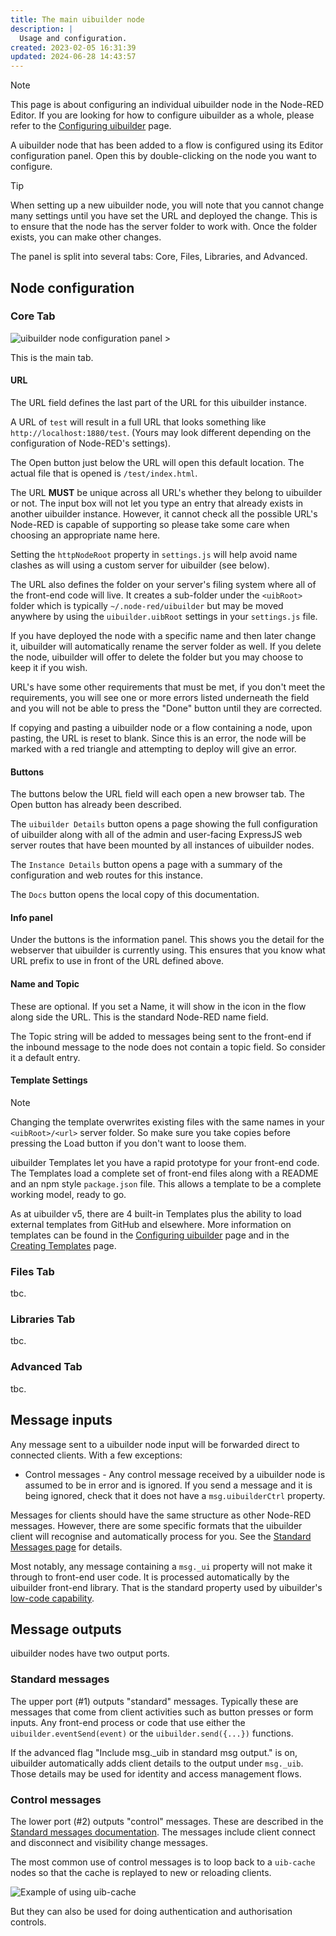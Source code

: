 ```yaml
---
title: The main uibuilder node
description: |
  Usage and configuration.
created: 2023-02-05 16:31:39
updated: 2024-06-28 14:43:57
---
```


> [!note]
> This page is about configuring an individual uibuilder node in the Node-RED Editor. If you are looking for how to configure uibuilder as a whole, please refer to the [Configuring uibuilder](uib-configuration.md) page.

A uibuilder node that has been added to a flow is configured using its Editor configuration panel. Open this by double-clicking on the node you want to configure.

> [!tip]
> When setting up a new uibuilder node, you will note that you cannot change many settings until you have set the URL and deployed the change. This is to ensure that the node has the server folder to work with. Once the folder exists, you can make other changes.

The panel is split into several tabs: Core, Files, Libraries, and Advanced.

## Node configuration

### Core Tab

![uibuilder node configuration panel >](../images/uibuilder-config-core.jpg)

This is the main tab.

#### URL

The URL field defines the last part of the URL for this uibuilder instance. 

A URL of `test` will result in a full URL that looks something like `http://localhost:1880/test`. (Yours may look different depending on the configuration of Node-RED's settings).

The Open button just below the URL will open this default location. The actual file that is opened is `/test/index.html`.

The URL **MUST** be unique across all URL's whether they belong to uibuilder or not. The input box will not let you type an entry that already exists in another uibuilder instance. However, it cannot check all the possible URL's Node-RED is capable of supporting so please take some care when choosing an appropriate name here. 

Setting the `httpNodeRoot` property in `settings.js` will help avoid name clashes as will using a custom server for uibuilder (see below).

The URL also defines the folder on your server's filing system where all of the front-end code will live. It creates a sub-folder under the `<uibRoot>` folder which is typically `~/.node-red/uibuilder` but may be moved anywhere by using the `uibuilder.uibRoot` settings in your `settings.js` file.

If you have deployed the node with a specific name and then later change it, uibuilder will automatically rename the server folder as well. If you delete the node, uibuilder will offer to delete the folder but you may choose to keep it if you wish.

URL's have some other requirements that must be met, if you don't meet the requirements, you will see one or more errors listed underneath the field and you will not be able to press the "Done" button until they are corrected.

If copying and pasting a uibuilder node or a flow containing a node, upon pasting, the URL is reset to blank. Since this is an error, the node will be marked with a red triangle and attempting to deploy will give an error.

#### Buttons

The buttons below the URL field will each open a new browser tab. The Open button has already been described.

The `uibuilder Details` button opens a page showing the full configuration of uibuilder along with all of the admin and user-facing ExpressJS web server routes that have been mounted by all instances of uibuilder nodes.

The `Instance Details` button opens a page with a summary of the configuration and web routes for this instance.

The `Docs` button opens the local copy of this documentation.

#### Info panel

Under the buttons is the information panel. This shows you the detail for the webserver that uibuilder is currently using. This ensures that you know what URL prefix to use in front of the URL defined above.

#### Name and Topic

These are optional. If you set a Name, it will show in the icon in the flow along side the URL. This is the standard Node-RED name field.

The Topic string will be added to messages being sent to the front-end if the inbound message to the node does not contain a topic field. So consider it a default entry.

#### Template Settings

> [!NOTE]
> Changing the template overwrites existing files with the same names in your `<uibRoot>/<url>` server folder. So make sure you take copies before pressing the Load button if you don't want to loose them.

uibuilder Templates let you have a rapid prototype for your front-end code. The Templates load a complete set of front-end files along with a README and an npm style `package.json` file. This allows a template to be a complete working model, ready to go.

As at uibuilder v5, there are 4 built-in Templates plus the ability to load external templates from GitHub and elsewhere. More information on templates can be found in the [Configuring uibuilder](uib-configuration?id=ltuibrootgtltinstance-urlgt) page and in the [Creating Templates](creating-templates) page.

### Files Tab

tbc.

### Libraries Tab

tbc.

### Advanced Tab

tbc.

## Message inputs

Any message sent to a uibuilder node input will be forwarded direct to connected clients. With a few exceptions:

* Control messages - Any control message received by a uibuilder node is assumed to be in error and is ignored. If you send a message and it is being ignored, check that it does not have a `msg.uibuilderCtrl` property.

Messages for clients should have the same structure as other Node-RED messages. However, there are some specific formats that the uibuilder client will recognise and automatically process for you. See the [Standard Messages page](pre-defined-msgs) for details. 

Most notably, any message containing a `msg._ui` property will not make it through to front-end user code. It is processed automatically by the uibuilder front-end library. That is the standard property used by uibuilder's [low-code capability](client-docs/config-driven-ui.md).

## Message outputs

uibuilder nodes have two output ports. 

### Standard messages
The upper port (#1) outputs "standard" messages. Typically these are messages that come from client activities such as button presses or form inputs. Any front-end process or code that use either the `uibuilder.eventSend(event)` or the `uibuilder.send({...})` functions.

If the advanced flag "Include msg._uib in standard msg output." is on, uibuilder automatically adds client details to the output under `msg._uib`. Those details may be used for identity and access management flows.

### Control messages

The lower port (#2) outputs "control" messages. These are described in the [Standard messages documentation](pre-defined-msgs#control-message-overview). The messages include client connect and disconnect and visibility change messages.

The most common use of control messages is to loop back to a `uib-cache` nodes so that the cache is replayed to new or reloading clients.

![Example of using uib-cache](uib-cache-example.png)

But they can also be used for doing authentication and authorisation controls.

